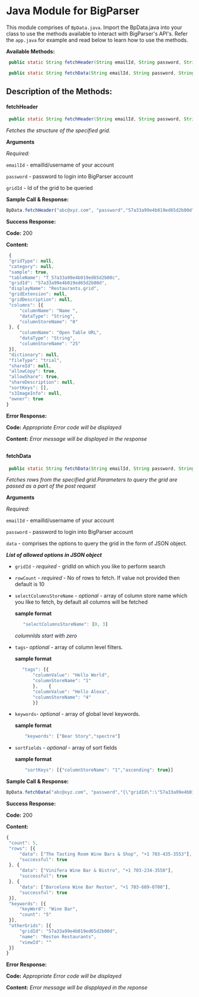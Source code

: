 # Java Module for BigParser

This module comprises of `BpData.java`. Import the BpData.java into your class to use the methods available to interact with BigParser's API's. Refer the `app.java` for example and read below to learn how to use the methods.

**Available Methods:**
```java
 public static String fetchHeader(String emailId, String password, String gridId)
```
```java
 public static String fetchData(String emailId, String password, String data)
```
## Description of the Methods:


#### fetchHeader
```java
 public static String fetchHeader(String emailId, String password, String gridId)
```
*Fetches the structure of the specified grid.*

**Arguments**

*Required:*
 
   `emailId` - emailId/username of your account
   
   `password` - password to login into BigParser account
   
   `gridId` - Id of the grid to be queried
   
**Sample Call & Response:**

  ```javascript
  BpData.fetchHeader("abc@xyz.com", "password","57a33a99e4b019ed65d2b00d");
 ``` 
**Success Response:**

   **Code:** 200
   
   **Content:**  
   ```javascript
    {
    "gridType": null,
    "category": null,
    "sample": true,
    "tableName": "T_57a33a99e4b019ed65d2b00c",
    "gridId": "57a33a99e4b019ed65d2b00d",
    "displayName": "Restaurants.grid",
    "gridExtension": null,
    "gridDescription": null,
    "columns": [{
        "columnName": "Name ",
        "dataType": "String",
        "columnStoreName": "0"
    }, {
        "columnName": "Open Table URL",
        "dataType": "String",
        "columnStoreName": "25"
    }],
    "dictionary": null,
    "fileType": "trial",
    "shareId": null,
    "allowCopy": true,
    "allowShare": true,
    "shareDescription": null,
    "sortKeys": [],
    "s3ImageInfo": null,
    "owner": true
}
   ```
   **Error Response:**
   
   **Code:** *Appropriate Error code will be displayed*
   
   **Content:** *Error message will be displayed in the response*
##   
#### fetchData
```java
 public static String fetchData(String emailId, String password, String data)
```
*Fetches rows from the specified grid.Parameters to query the grid are passed as a part of the post request*

**Arguments**

*Required:*
 
   `emailId` - emailId/username of your account
   
   `password` - password to login into BigParser account
   
   `data` - comprises the options to query the grid in the form of JSON object.
   
  
   ***List of allowed options in JSON object***
   
* `gridId` - *required* - gridId on which you like to perform search

* `rowCount`	- *required* - No of rows to fetch. If value not provided then default is 10

* `selectColumnsStoreName` - *optional* - array of column store name which you like to fetch, by default all columns will be fetched

	**sample format**

	```javascript
	   "selectColumnsStoreName": [0, 3]
	```
	*columnIds start with zero*

* `tags`-	*optional* - array of column level filters. 

	**sample format**

```javascript
      "tags": [{
          "columnValue": "Hello World",
          "columnStoreName": "1"
          },	{
          "columnValue": "Hello Alexa",
          "columnStoreName": "4"
          }]
```
* `keywords`- *optional* - array of global level keywords.

	**sample format**
 
 ```javascript
		"keywords": ["Bear Story","spectre"]
 ```

* `sortFields` - *optional* - array of sort fields
    
	 **sample format**
 ```javascript
		"sortKeys": [{"columnStoreName": "1","ascending": true}]
 ```

**Sample Call & Response:**

  ```javascript
BpData.fetchData("abc@xyz.com", "password","{\"gridId\":\"57a33a99e4b019ed65d2b00d\",\"keywords\": [\"Wine Bar\"],\"selectColumnsStoreName\": [0,3],\"rowCount\":\"3\"}");
``` 
**Success Response:**

   **Code:** 200
   
   **Content:**  
   ```javascript
   {
    "count": 5,
    "rows": [{
        "data": ["The Tasting Room Wine Bars & Shop", "+1 703-435-3553"],
        "successful": true
    }, {
        "data": ["Vinifera Wine Bar & Bistro", "+1 703-234-3550"],
        "successful": true
    }, {
        "data": ["Barcelona Wine Bar Reston", "+1 703-689-0700"],
        "successful": true
    }],
    "keywords": [{
        "keyWord": "Wine Bar",
        "count": "5"
    }],
    "otherGrids": [{
        "gridId": "57a33a99e4b019ed65d2b00d",
        "name": "Reston Restaurants",
        "viewId": ""
    }]
}
```
  **Error Response:**
   
   **Code:** *Appropriate Error code will be displayed*
   
   **Content:** *Error message will be dispplayed in the reponse*
   ##

